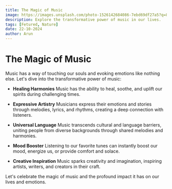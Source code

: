 ```yaml
---
title: The Magic of Music
image: https://images.unsplash.com/photo-1526142684086-7ebd69df27a5?q=80&w=2070&auto=format&fit=crop&ixlib=rb-4.0.3&ixid=M3wxMjA3fDB8MHxwaG90by1wYWdlfHx8fGVufDB8fHx8fA%3D%3D
description: Explore the transformative power of music in our lives.
tags: [Fetured, Nature]
date: 22-10-2024
author: Arun
---
```


# The Magic of Music

Music has a way of touching our souls and evoking emotions like nothing else. Let's dive into the transformative power of music:

- **Healing Harmonies**
  Music has the ability to heal, soothe, and uplift our spirits during challenging times.

- **Expressive Artistry**
  Musicians express their emotions and stories through melodies, lyrics, and rhythms, creating a deep connection with listeners.

- **Universal Language**
  Music transcends cultural and language barriers, uniting people from diverse backgrounds through shared melodies and harmonies.

- **Mood Booster**
  Listening to our favorite tunes can instantly boost our mood, energize us, or provide comfort and solace.

- **Creative Inspiration**
  Music sparks creativity and imagination, inspiring artists, writers, and creators in their craft.

Let's celebrate the magic of music and the profound impact it has on our lives and emotions.
